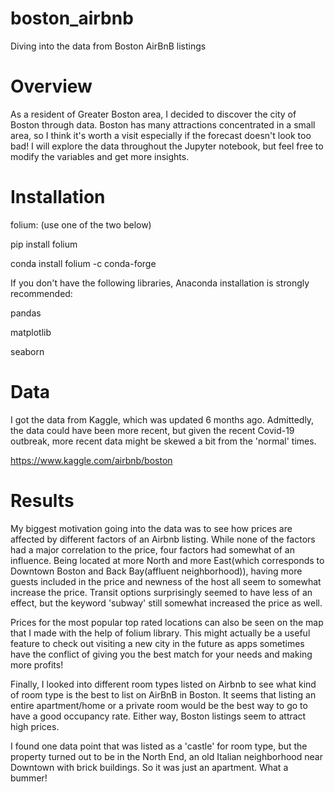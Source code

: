 # boston_airbnb
Diving into the data from Boston AirBnB listings

# Overview

As a resident of Greater Boston area, I decided to discover the city of Boston through data. Boston has many attractions concentrated in a small area, so I think it's worth a visit especially if the forecast doesn't look too bad! I will explore the data throughout the Jupyter notebook, but feel free to modify the variables and get more insights.

# Installation

folium: (use one of the two below)

pip install folium

conda install folium -c conda-forge

If you don't have the following libraries, Anaconda installation is strongly recommended:

pandas

matplotlib

seaborn


# Data

I got the data from Kaggle, which was updated 6 months ago. Admittedly, the data could have been more recent, but given the recent Covid-19 outbreak, more recent data might be skewed a bit from the 'normal' times.

https://www.kaggle.com/airbnb/boston


# Results

My biggest motivation going into the data was to see how prices are affected by different factors of an Airbnb listing. While none of the factors had a major correlation to the price, four factors had somewhat of an influence. Being located at more North and more East(which corresponds to Downtown Boston and Back Bay(affluent neighborhood)), having more guests included in the price and newness of the host all seem to somewhat increase the price. Transit options surprisingly seemed to have less of an effect, but the keyword 'subway' still somewhat increased the price as well.

Prices for the most popular top rated locations can also be seen on the map that I made with the help of folium library. This might actually be a useful feature to check out visiting a new city in the future as apps sometimes have the conflict of giving you the best match for your needs and making more profits!

Finally, I looked into different room types listed on Airbnb to see what kind of room type is the best to list on AirBnB in Boston. It seems that listing an entire apartment/home or a private room would be the best way to go to have a good occupancy rate. Either way, Boston listings seem to attract high prices.

I found one data point that was listed as a 'castle' for room type, but the property turned out to be in the North End, an old Italian neighborhood near Downtown with brick buildings. So it was just an apartment. What a bummer!
